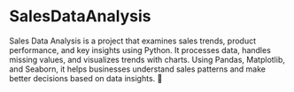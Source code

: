 # SalesDataAnalysis
Sales Data Analysis is a project that examines sales trends, product performance, and key insights using Python. It processes data, handles missing values, and visualizes trends with charts. Using Pandas, Matplotlib, and Seaborn, it helps businesses understand sales patterns and make better decisions based on data insights. 🚀
